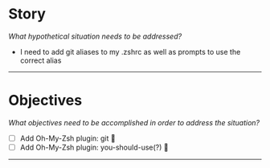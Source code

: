 # Story
*What hypothetical situation needs to be addressed?*
- I need to add git aliases to my .zshrc as well as prompts to use the correct alias

---

# Objectives
*What objectives need to be accomplished in order to address the situation?*
- [ ] Add Oh-My-Zsh plugin: git 🔽
- [ ] Add Oh-My-Zsh plugin: you-should-use(?) 🔽

---
